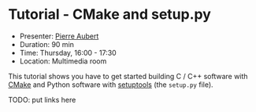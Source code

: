 # Tutorial - CMake and setup.py

* Presenter: [Pierre Aubert](https://github.com/devine73)
* Duration: 90 min
* Time: Thursday, 16:00 - 17:30
* Location: Multimedia room

This tutorial shows you have to get started building C / C++ software with [CMake](https://cmake.org/)
and Python software with [setuptools](https://packaging.python.org/en/latest/projects/#setuptools)
(the `setup.py` file).

TODO: put links here
